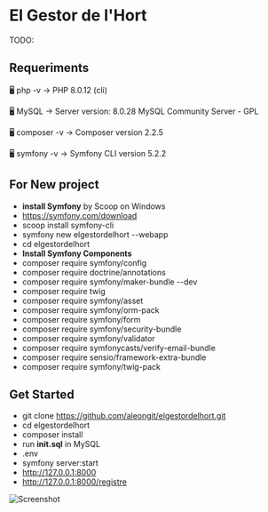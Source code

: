 # El Gestor de l'Hort

TODO:

## Requeriments

🖥️ php -v
→ PHP 8.0.12 (cli)

🖥️ MySQL
→ Server version: 8.0.28 MySQL Community Server - GPL

🖥️ composer -v
→ Composer version 2.2.5

🖥️ symfony -v
→ Symfony CLI version 5.2.2


## For New project
- **install Symfony** by Scoop on Windows
- https://symfony.com/download
- scoop install symfony-cli
- symfony new elgestordelhort --webapp
- cd elgestordelhort
- **Install Symfony Components**
- composer require symfony/config
- composer require doctrine/annotations
- composer require symfony/maker-bundle --dev
- composer require twig
- composer require symfony/asset
- composer require symfony/orm-pack
- composer require symfony/form
- composer require symfony/security-bundle
- composer require symfony/validator
- composer require symfonycasts/verify-email-bundle
- composer require sensio/framework-extra-bundle
- composer require symfony/twig-pack


## Get Started
- git clone https://github.com/aleongit/elgestordelhort.git
- cd elgestordelhort
- composer install
- run **init.sql** in MySQL
- .env
- symfony server:start
- http://127.0.0.1:8000
- http://127.0.0.1:8000/registre


![Screenshot](public/img/1.png)